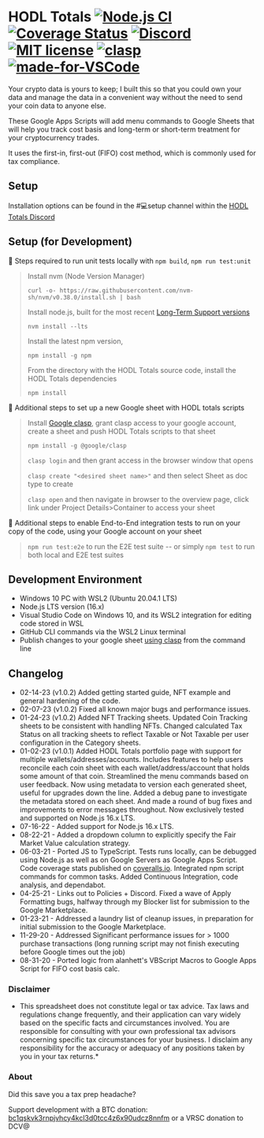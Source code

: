 # HODL Totals [![Node.js CI](https://github.com/dogracer/hodl-totals/actions/workflows/node.js.yml/badge.svg)](https://github.com/dogracer/hodl-totals/actions/workflows/node.js.yml) [![Coverage Status](https://coveralls.io/repos/github/dogracer/hodl-totals/badge.svg?branch=main)](https://coveralls.io/github/dogracer/hodl-totals) [![Discord](https://img.shields.io/discord/798419587749642240)](https://discord.gg/TWuA9DzZth) [![MIT license](https://img.shields.io/badge/License-MIT-blue.svg)](https://lbesson.mit-license.org/) [![clasp](https://img.shields.io/badge/built%20with-clasp-4285f4.svg)](https://github.com/google/clasp) [![made-for-VSCode](https://img.shields.io/badge/Made%20for-VSCode-1f425f.svg)](https://code.visualstudio.com/)

Your crypto data is yours to keep; I built this so that you could own your data and manage the data in a convenient way without the need to send your coin data to anyone else.

These Google Apps Scripts will add menu commands to Google Sheets that will help you track cost basis and long-term or short-term treatment for your cryptocurrency trades. 

It uses the first-in, first-out (FIFO) cost method, which is commonly used for tax compliance.

## Setup

Installation options can be found in the #💻setup channel within the [HODL Totals Discord](https://discord.gg/TWuA9DzZth)


## Setup (for Development)

📝 Steps required to run unit tests locally with `npm build`, `npm run test:unit`

> Install nvm (Node Version Manager)
>
> `curl -o- https://raw.githubusercontent.com/nvm-sh/nvm/v0.38.0/install.sh | bash`
>
> Install node.js, built for the most recent [Long-Term Support versions](https://nodejs.org/en/about/releases/)
> 
> `nvm install --lts`
>
> Install the latest npm version,
> 
> `npm install -g npm`
>
> From the directory with the HODL Totals source code, install the HODL Totals dependencies
>
> `npm install`

📝 Additional steps to set up a new Google sheet with HODL totals scripts

> Install [Google clasp](https://github.com/google/clasp), grant clasp access to your google account, create a sheet and push HODL Totals scripts to that sheet
>
> `npm install -g @google/clasp`
> 
> `clasp login` and then grant access in the browser window that opens
>
> `clasp create "<desired sheet name>"` and then select Sheet as doc type to create
>
> `clasp open` and then navigate in browser to the overview page, click link under Project Details>Container to access your sheet

📝 Additional steps to enable End-to-End integration tests to run on your copy of the code, using your Google account on your sheet

<!--
> Due to clasp breaking support for symbol export/import across  ES6-like-module boundaries
> https://github.com/grant/ts2gas/issues/26#issuecomment-1003428178
> Must freeze at the version of clasp that last worked v2.3.2
> This leads to a bunch of npm security vulernability alerts at npm install time
>
> If could upgrade to latest, then could use the --deploymentID flag and make E2E tests more seamless and not require a manual keypress to select deployment, by appending
> `--deploymentId AKfycbw0a1U_xiXP-nvYfDG6lHJSyCafrGeJkIPrzMmFMSk`
> to package.json's test:e2e cmd
>
> `clasp open` and then navigate in browser, click Deploy dropdwn, select Test Deployment, copy deployment ID out of the webapp URL
>
> `code package.json` to edit package.json locally, paste deploymentID over the test:e2e cmd's deployment ID
> 
--> 
> `npm run test:e2e` to run the E2E test suite -- or simply `npm test` to run both local and E2E test suites

## Development Environment

- Windows 10 PC with WSL2 (Ubuntu 20.04.1 LTS)
- Node.js LTS version (16.x)
- Visual Studio Code on Windows 10, and its WSL2 integration for editing code stored in WSL
- GitHub CLI commands via the WSL2 Linux terminal
- Publish changes to your google sheet [using clasp](https://developers.google.com/apps-script/guides/clasp) from the command line

## Changelog
- 02-14-23 (v1.0.2) Added getting started guide, NFT example and general hardening of the code.
- 02-07-23 (v1.0.2) Fixed all known major bugs and performance issues.
- 01-24-23 (v1.0.2) Added NFT Tracking sheets. Updated Coin Tracking sheets to be consistent with handling NFTs. Changed calculated Tax Status on all tracking sheets to reflect Taxable or Not Taxable per user configuration in the Category sheets.
- 01-02-23 (v1.0.1) Added HODL Totals portfolio page with support for multiple wallets/addresses/accounts. Includes features to help users reconcile each coin sheet with each wallet/address/account that holds some amount of that coin. Streamlined the menu commands based on user feedback. Now using metadata to version each generated sheet, useful for upgrades down the line. Added a debug pane to investigate the metadata stored on each sheet. And made a round of bug fixes and improvements to error messages throughout. Now exclusively tested and supported on Node.js 16.x LTS.
- 07-16-22 - Added support for Node.js 16.x LTS.
- 08-22-21 - Added a dropdown column to explicitly specify the Fair Market Value calculation strategy.
- 06-03-21 - Ported JS to TypeScript. Tests runs locally, can be debugged using Node.js as well as on Google Servers as Google Apps Script. Code coverage stats published on [coveralls.io](https://coveralls.io/github/dogracer/hodl-totals). Integrated npm script commands for common tasks. Added Continuous Integration, code analysis, and dependabot.
- 04-25-21 - Links out to Policies + Discord. Fixed a wave of Apply Formatting bugs, halfway through my Blocker list for submission to the Google Marketplace.
- 01-23-21 - Addressed a laundry list of cleanup issues, in preparation for initial submission to the Google Marketplace.
- 11-29-20 - Addressed Significant performance issues for > 1000 purchase transactions (long running script may not finish executing before Google times out the job)
- 08-31-20 - Ported logic from alanhett's VBScript Macros to Google Apps Script for FIFO cost basis calc.

### Disclaimer

* This spreadsheet does not constitute legal or tax advice.  Tax laws and regulations change frequently, and their application can vary widely based on the specific facts and circumstances involved. You are responsible for consulting with your own professional tax advisors concerning specific tax circumstances for your business. I disclaim any responsibility for the accuracy or adequacy of any positions taken by you in your tax returns.*

### About

Did this save you a tax prep headache?

Support development with a BTC donation: [bc1qskvk3rnpjvhcy4kcl3d0tcc4z6x90udcz8nnfm](https://www.blockchain.com/btc/address/bc1qskvk3rnpjvhcy4kcl3d0tcc4z6x90udcz8nnfm)
or a VRSC donation to DCV@
